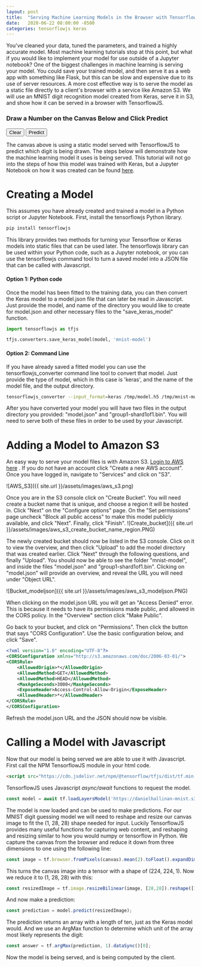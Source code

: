 ```yaml
---
layout: post
title:  "Serving Machine Learning Models in the Browser with TensorflowJS"
date:   2020-06-22 08:00:00 -0500
categories: tensorflowjs keras
---
```

<link rel="stylesheet" type="text/css" href="/assets/css/style.css">
<script src="https://cdn.jsdelivr.net/npm/@tensorflow/tfjs/dist/tf.min.js"></script>
You've cleaned your data, tuned the parameters, and trained a highly accurate model. Most machine learning tutorials stop at this point, but what if you would like to implement your model for use outside of a Jupyter notebook? One of the biggest challenges in machine learning is serving your model. You could save your trained model, and then serve it as a web app with something like Flask, but this can be slow and expensive due to its use of server resources. A more cost effective way is to serve the model as a static file directly to a client's browser with a service like Amazon S3. We will use an MNIST digit recognition model created from Keras, serve it in S3, and show how it can be served in a browser with TensorflowJS.  

### Draw a Number on the Canvas Below and Click Predict  
<canvas width="224" height="224" style="background-color: black;" id="mnistCanvas"></canvas>
<button id="clearBtn">Clear</button>
<button id="submitBtn">Predict</button>
<p id="canvasDigitResult"></p>

The canvas above is using a static model served with TensorflowJS to predict which digit is being drawn. The steps below will demonstrate how the machine learning model it uses is being served.
This tutorial will not go into the steps of how this model was trained with Keras, but a Jupyter Notebook on how it was created can be found [here](https://github.com/danielhallinan88/mnist_tensorflowjs_export).

# Creating a Model
This assumes you have already created and trained a model in a Python script or Jupyter Notebook. First, install the tensorflowjs Python library.
```bash
pip install tensorflowjs
```
This library provides two methods for turning your Tensorflow or Keras models into static files that can be used later. The tensorflowjs library can be used within your Python code, such as a Jupyter notebook, or you can use the tensorflowjs command tool to turn a saved model into a JSON file that can be called with Javascript.

#### Option 1: Python code
Once the model has been fitted to the training data, you can then convert the Keras model to a model.json file that can later be read in Javascript. Just provide the model, and name of the directory you would like to create for model.json and other necessary files to the "save_keras_model" function.
```python
import tensorflowjs as tfjs

tfjs.converters.save_keras_model(model, 'mnist-model')
```

#### Option 2: Command Line
If you have already saved a fitted model you can use the tensorflowjs_converter command line tool to convert that model. Just provide the type of model, which in this case is 'keras', and the name of the model file, and the output directory.
```bash
tensorflowjs_converter --input_format=keras /tmp/model.h5 /tmp/mnist-model
```
After you have converted your model you will have two files in the output directory you provided: "model.json" and "group1-shard1of1.bin". You will need to serve both of these files in order to be used by your Javascript.

# Adding a Model to Amazon S3
An easy way to serve your model files is with Amazon S3. [Login to AWS here](https://console.aws.amazon.com/console/home?nc2=h_ct&src=header-signin) . If you do not have an account click "Create a new AWS account".
Once you have logged in, navigate to "Services" and click on "S3".

![AWS_S3]({{ site.url }}/assets/images/aws_s3.png)

Once you are in the S3 console click on "Create Bucket". You will need create a bucket name that is unique, and choose a region it will be hosted in. Click "Next" on the "Configure options" page. On the "Set permissions" page uncheck "Block all public access" to make this model publicly available, and click "Next". Finally, click "Finish".
![Create_bucket]({{ site.url }}/assets/images/aws_s3_create_bucket_name_region.PNG)

The newly created bucket should now be listed in the S3 console. Click on it to view the overview, and then click "Upload" to add the model directory that was created earlier. Click "Next" through the following questions, and finally "Upload". You should now be able to see the folder "mnist-model", and inside the files "model.json" and "group1-shard1of1.bin". Clicking on "model.json" will provide an overview, and reveal the URL you will need under "Object URL".  

![Bucket_modeljson]({{ site.url }}/assets/images/aws_s3_modeljson.PNG)

When clicking on the model.json URL you will get an "Access Denied" error. This is because it needs to have its permissions made public, and allowed in the CORS policy.
In the "Overview" section click "Make Public".

Go back to your bucket, and click on "Permissions". Then click the button that says "CORS Configuration". Use the basic configuration below, and click "Save".
```xml
<?xml version="1.0" encoding="UTF-8"?>
<CORSConfiguration xmlns="http://s3.amazonaws.com/doc/2006-03-01/">
<CORSRule>
    <AllowedOrigin>*</AllowedOrigin>
    <AllowedMethod>GET</AllowedMethod>
    <AllowedMethod>HEAD</AllowedMethod>
    <MaxAgeSeconds>3000</MaxAgeSeconds>
    <ExposeHeader>Access-Control-Allow-Origin</ExposeHeader>
    <AllowedHeader>*</AllowedHeader>
</CORSRule>
</CORSConfiguration>
```
Refresh the model.json URL and the JSON should now be visible. 

# Calling a Model with Javascript
Now that our model is being served we are able to use it with Javascript. First call the NPM TensorflowJS module in your html code.
```html
<script src="https://cdn.jsdelivr.net/npm/@tensorflow/tfjs/dist/tf.min.js"></script>
```
TensorflowJS uses Javascript *async/await* functions to request the model.
```javascript
const model = await tf.loadLayersModel('https://danielhallinan-mnist.s3.us-east-2.amazonaws.com/mnist/model.json');
```
The model is now loaded and can be used to make predictions. For our MNIST digit guessing model we will need to reshape and resize our canvas image to fit the (1, 28, 28) shape needed for input. Luckily TensorflowJS provides many useful functions for capturing web content, and reshaping and resizing similar to how you would numpy or tensorflow in Python. We capture the canvas from the browser and reduce it down from three dimensions to one using the following line:
```javascript
const image = tf.browser.fromPixels(canvas).mean(2).toFloat().expandDims(-1);
```
This turns the canvas image into a tensor with a shape of (224, 224, 1). Now we reduce it to (1, 28, 28) with this:
```javascript
const resizedImage = tf.image.resizeBilinear(image, [28,28]).reshape([1,28,28]);
```
And now make a prediction:
```javascript
const prediction = model.predict(resizedImage);
```
The prediction returns an array with a length of ten, just as the Keras model would. And we use an ArgMax function to determine which unit of the array most likely represents the digit:
```javascript
const answer = tf.argMax(prediction, 1).dataSync()[0];
```
Now the model is being served, and is being computed by the client.

<script type="text/javascript" src="/assets/js/mnistCanvas.js"></script>
